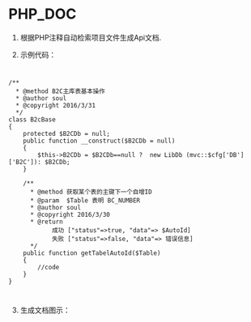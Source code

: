 # PHP_DOC

1. 根据PHP注释自动检索项目文件生成Api文档.

2.  示例代码：

#
	/**
	  * @method B2C主库表基本操作
	  * @author soul
	  * @copyright 2016/3/31
	  */
	class B2cBase
	{
		protected $B2CDb = null;
		public function __construct($B2CDb = null)
		{	
			$this->B2CDb = $B2CDb==null ?  new LibDb (mvc::$cfg['DB']['B2C']): $B2CDb;
		}
	
		/**
		  * @method 获取某个表的主键下一个自增ID
		  * @param  $Table 表明 BC_NUMBER
		  * @author soul
		  * @copyright 2016/3/30
		  * @return 
				成功 ["status"=>true, "data"=> $AutoId] 
				失败 ["status"=>false, "data"=> 错误信息] 
		  */
		public function getTabelAutoId($Table)
		{
			//code
		}
	}

#

3. 生成文档图示：
